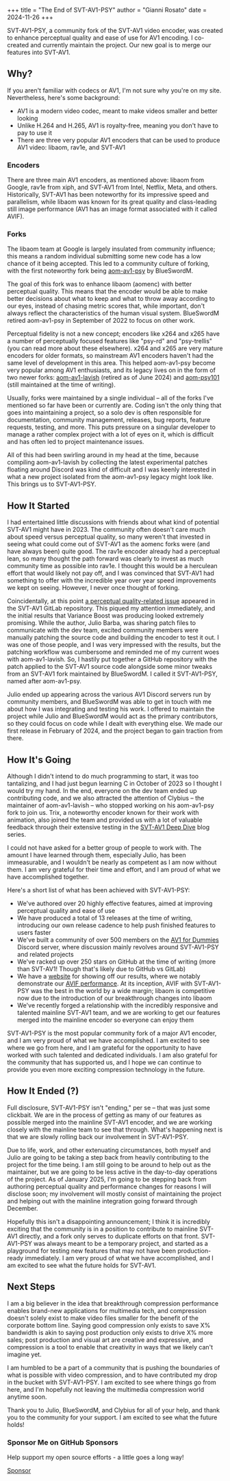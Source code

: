 +++
title = "The End of SVT-AV1-PSY"
author = "Gianni Rosato"
date = 2024-11-26
+++

SVT-AV1-PSY, a community fork of the SVT-AV1 video encoder, was created to enhance perceptual quality and ease of use for AV1 encoding. I co-created and currently maintain the project. Our new goal is to merge our features into SVT-AV1.

<!-- more -->

## Why?

If you aren't familiar with codecs or AV1, I'm not sure why you're on my site.
Nevertheless, here's some background:

- AV1 is a modern video codec, meant to make videos smaller and better looking
- Unlike H.264 and H.265, AV1 is royalty-free, meaning you don't have to pay to
  use it
- There are three very popular AV1 encoders that can be used to produce AV1
  video: libaom, rav1e, and SVT-AV1

### Encoders

There are three main AV1 encoders, as mentioned above: libaom from Google, rav1e
from xiph, and SVT-AV1 from Intel, Netflix, Meta, and others. Historically,
SVT-AV1 has been noteworthy for its impressive speed and parallelism, while
libaom was known for its great quality and class-leading still image performance
(AV1 has an image format associated with it called AVIF).

### Forks

The libaom team at Google is largely insulated from community influence; this
means a random individual submitting some new code has a low chance of it being
accepted. This led to a community culture of forking, with the first noteworthy
fork being [aom-av1-psy](https://github.com/BlueSwordM/aom-av1-psy) by
BlueSwordM.

The goal of this fork was to enhance libaom (aomenc) with better perceptual
quality. This means that the encoder would be able to make better decisions
about what to keep and what to throw away according to our eyes, instead of
chasing metric scores that, while important, don't always reflect the
characteristics of the human visual system. BlueSwordM retired aom-av1-psy in
September of 2022 to focus on other work.

Perceptual fidelity is not a new concept; encoders like x264 and x265 have a
number of perceptually focused features like "psy-rd" and "psy-trellis" (you can
read more about these elsewhere). x264 and x265 are very mature encoders for
older formats, so mainstream AV1 encoders haven't had the same level of
development in this area. This helped aom-av1-psy become very popular among AV1
enthusiasts, and its legacy lives on in the form of two newer forks:
[aom-av1-lavish](https://wiki.x266.mov/docs/encoders/aom-av1-lavish) (retired as
of June 2024) and [aom-psy101](https://wiki.x266.mov/docs/encoders/aom-psy101)
(still maintained at the time of writing).

Usually, forks were maintained by a single individual – all of the forks I've
mentioned so far have been or currently are. Coding isn't the only thing that
goes into maintaining a project, so a solo dev is often responsible for
documentation, community management, releases, bug reports, feature requests,
testing, and more. This puts pressure on a singular developer to manage a rather
complex project with a lot of eyes on it, which is difficult and has often led
to project maintenance issues.

All of this had been swirling around in my head at the time, because compiling
aom-av1-lavish by collecting the latest experimental patches floating around
Discord was kind of difficult and I was keenly interested in what a new project
isolated from the aom-av1-psy legacy might look like. This brings us to
SVT-AV1-PSY.

## How It Started

I had entertained little discussions with friends about what kind of potential
SVT-AV1 might have in 2023. The community often doesn't care much about speed
versus perceptual quality, so many weren't that invested in seeing what could
come out of SVT-AV1 as the aomenc forks were (and have always been) quite good.
The rav1e encoder already had a perceptual lean, so many thought the path
forward was clearly to invest as much community time as possible into rav1e. I
thought this would be a herculean effort that would likely not pay off, and I
was convinced that SVT-AV1 had something to offer with the incredible year over
year speed improvements we kept on seeing. However, I never once thought of
forking.

Coincidentally, at this point
[a perceptual quality-related issue](https://gitlab.com/AOMediaCodec/SVT-AV1/-/issues/2105)
appeared in the SVT-AV1 GitLab repository. This piqued my attention immediately,
and the initial results that Variance Boost was producing looked extremely
promising. While the author, Julio Barba, was sharing patch files to communicate
with the dev team, excited community members were manually patching the source
code and building the encoder to test it out. I was one of those people, and I
was very impressed with the results, but the patching workflow was cumbersome
and reminded me of my current woes with aom-av1-lavish. So, I hastily put
together a GitHub repository with the patch applied to the SVT-AV1 source code
alongside some minor tweaks from an SVT-AV1 fork maintained by BlueSwordM. I
called it SVT-AV1-PSY, named after aom-av1-psy.

Julio ended up appearing across the various AV1 Discord servers run by community
members, and BlueSwordM was able to get in touch with me about how I was
integrating and testing his work. I offered to maintain the project while Julio
and BlueSwordM would act as the primary contributors, so they could focus on
code while I dealt with everything else. We made our first release in February
of 2024, and the project began to gain traction from there.

## How It's Going

Although I didn't intend to do much programming to start, it was too
tantalizing, and I had just begun learning C in October of 2023 so I thought I
would try my hand. In the end, everyone on the dev team ended up contributing
code, and we also attracted the attention of Clybius – the maintainer of
aom-av1-lavish – who stopped working on his aom-av1-psy fork to join us. Trix, a
noteworthy encoder known for their work with animation, also joined the team and
provided us with a lot of valuable feedback through their extensive testing in
the [SVT-AV1 Deep Dive](https://wiki.x266.mov/blog/svt-av1-third-deep-dive) blog
series.

I could not have asked for a better group of people to work with. The amount I
have learned through them, especially Julio, has been immeasurable, and I
wouldn't be nearly as competent as I am now without them. I am very grateful for
their time and effort, and I am proud of what we have accomplished together.

Here's a short list of what has been achieved with SVT-AV1-PSY:

- We've authored over 20 highly effective features, aimed at improving
  perceptual quality and ease of use
- We have produced a total of 13 releases at the time of writing, introducing
  our own release cadence to help push finished features to users faster
- We've built a community of over 500 members on the
  [AV1 for Dummies](https://discord.gg/bbQD5MjDr3) Discord server, where
  discussion mainly revolves around SVT-AV1-PSY and related projects
- We've racked up over 250 stars on GitHub at the time of writing (more than
  SVT-AV1! Though that's likely due to GitHub vs GitLab)
- We have a [website](https://svt-av1-psy.com/) for showing off our results,
  where we notably demonstrate our
  [AVIF performance](https://svt-av1-psy.com/avif/). At its inception, AVIF with
  SVT-AV1-PSY was the best in the world by a wide margin; libaom is competitive
  now due to the introduction of our breakthrough changes into libaom
- We've recently forged a relationship with the incredibly responsive and
  talented mainline SVT-AV1 team, and we are working to get our features merged
  into the mainline encoder so everyone can enjoy them

SVT-AV1-PSY is the most popular community fork of a major AV1 encoder, and I am
very proud of what we have accomplished. I am excited to see where we go from
here, and I am grateful for the opportunity to have worked with such talented
and dedicated individuals. I am also grateful for the community that has
supported us, and I hope we can continue to provide you even more exciting
compression technology in the future.

## How It Ended (?)

Full disclosure, SVT-AV1-PSY isn't "ending," per se – that was just some
clickbait. We are in the process of getting as many of our features as possible
merged into the mainline SVT-AV1 encoder, and we are working closely with the
mainline team to see that through. What's happening next is that we are slowly
rolling back our involvement in SVT-AV1-PSY.

Due to life, work, and other extenuating circumstances, both myself and Julio
are going to be taking a step back from heavily contributing to the project for
the time being. I am still going to be around to help out as the maintainer, but
we are going to be less active in the day-to-day operations of the project. As
of January 2025, I'm going to be stepping back from authoring perceptual quality
and performance changes for reasons I will disclose soon; my involvement will
mostly consist of maintaining the project and helping out with the mainline
integration going forward through December.

Hopefully this isn't a disappointing announcement; I think it is incredibly
exciting that the community is in a position to contribute to mainline SVT-AV1
directly, and a fork only serves to duplicate efforts on that front. SVT-AV1-PSY
was always meant to be a temporary project, and started as a playground for
testing new features that may not have been production-ready immediately. I am
very proud of what we have accomplished, and I am excited to see what the future
holds for SVT-AV1.

## Next Steps

I am a big believer in the idea that breakthrough compression performance
enables brand-new applications for multimedia tech, and compression doesn't
solely exist to make video files smaller for the benefit of the corporate bottom
line. Saying good compression only exists to save X% bandwidth is akin to saying
post production only exists to drive X% more sales; post production and visual
art are creative and expressive, and compression is a tool to enable that
creativity in ways that we likely can't imagine yet.

I am humbled to be a part of a community that is pushing the boundaries of what
is possible with video compression, and to have contributed my drop in the
bucket with SVT-AV1-PSY. I am excited to see where things go from here, and I'm
hopefully not leaving the multimedia compression world anytime soon.

Thank you to Julio, BlueSwordM, and Clybius for all of your help, and thank you
to the community for your support. I am excited to see what the future holds!

### Sponsor Me on GitHub Sponsors

Help support my open source efforts - a little goes a long way!

[Sponsor](https://github.com/sponsors/gianni-rosato?o=esc)
